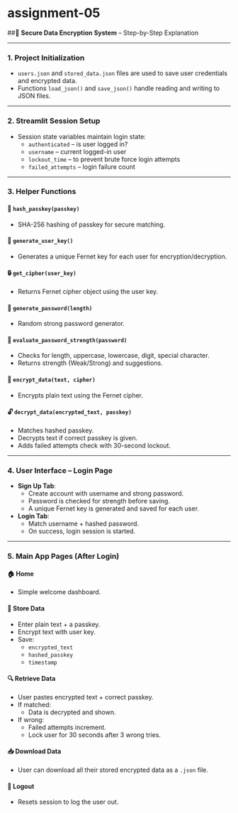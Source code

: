# assignment-05
##🔐 **Secure Data Encryption System** – Step-by-Step Explanation

---

### **1. Project Initialization**
- `users.json` and `stored_data.json` files are used to save user credentials and encrypted data.
- Functions `load_json()` and `save_json()` handle reading and writing to JSON files.

---

### **2. Streamlit Session Setup**
- Session state variables maintain login state:
  - `authenticated` – is user logged in?
  - `username` – current logged-in user
  - `lockout_time` – to prevent brute force login attempts
  - `failed_attempts` – login failure count

---

### **3. Helper Functions**

#### 🔐 `hash_passkey(passkey)`
- SHA-256 hashing of passkey for secure matching.

#### 🔑 `generate_user_key()`
- Generates a unique Fernet key for each user for encryption/decryption.

#### 🔒 `get_cipher(user_key)`
- Returns Fernet cipher object using the user key.

#### 🔢 `generate_password(length)`
- Random strong password generator.

#### 💪 `evaluate_password_strength(password)`
- Checks for length, uppercase, lowercase, digit, special character.
- Returns strength (Weak/Strong) and suggestions.

#### 🔐 `encrypt_data(text, cipher)`
- Encrypts plain text using the Fernet cipher.

#### 🔓 `decrypt_data(encrypted_text, passkey)`
- Matches hashed passkey.
- Decrypts text if correct passkey is given.
- Adds failed attempts check with 30-second lockout.

---

### **4. User Interface – Login Page**
- **Sign Up Tab**:
  - Create account with username and strong password.
  - Password is checked for strength before saving.
  - A unique Fernet key is generated and saved for each user.
- **Login Tab**:
  - Match username + hashed password.
  - On success, login session is started.

---

### **5. Main App Pages (After Login)**

#### 🏠 **Home**
- Simple welcome dashboard.

#### 📂 **Store Data**
- Enter plain text + a passkey.
- Encrypt text with user key.
- Save:
  - `encrypted_text`
  - `hashed_passkey`
  - `timestamp`

#### 🔍 **Retrieve Data**
- User pastes encrypted text + correct passkey.
- If matched:
  - Data is decrypted and shown.
- If wrong:
  - Failed attempts increment.
  - Lock user for 30 seconds after 3 wrong tries.

#### 📥 **Download Data**
- User can download all their stored encrypted data as a `.json` file.

#### 🚪 **Logout**
- Resets session to log the user out.
